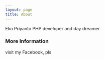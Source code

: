 ```yaml
---
layout: page
title: About
---
```


Eko Priyanto
PHP developer and day dreamer

### More Information

visit my Facebook, pls

